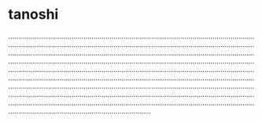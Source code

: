 # tanoshi

....................................................................................................................................................................................................................................................................................................................................................................................................................................................................................................................................................................................................................................................................................................................................................................................................................................................................................................................................................................................................................................................................................................................................................................................................................................